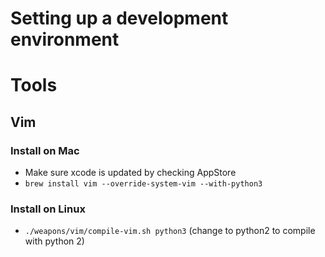 Setting up a development environment
====================================
# Tools
## Vim
### Install on Mac
- Make sure xcode is updated by checking AppStore
- `brew install vim --override-system-vim --with-python3`
### Install on Linux
- `./weapons/vim/compile-vim.sh python3` (change to python2 to compile with python 2)
